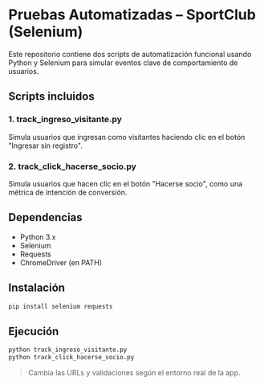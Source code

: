 # Pruebas Automatizadas – SportClub (Selenium)

Este repositorio contiene dos scripts de automatización funcional usando Python y Selenium para simular eventos clave de comportamiento de usuarios.

## Scripts incluidos

### 1. track_ingreso_visitante.py
Simula usuarios que ingresan como visitantes haciendo clic en el botón "Ingresar sin registro".

### 2. track_click_hacerse_socio.py
Simula usuarios que hacen clic en el botón "Hacerse socio", como una métrica de intención de conversión.

## Dependencias
- Python 3.x
- Selenium
- Requests
- ChromeDriver (en PATH)

## Instalación
```bash
pip install selenium requests
```

## Ejecución
```bash
python track_ingreso_visitante.py
python track_click_hacerse_socio.py
```

> Cambia las URLs y validaciones según el entorno real de la app.